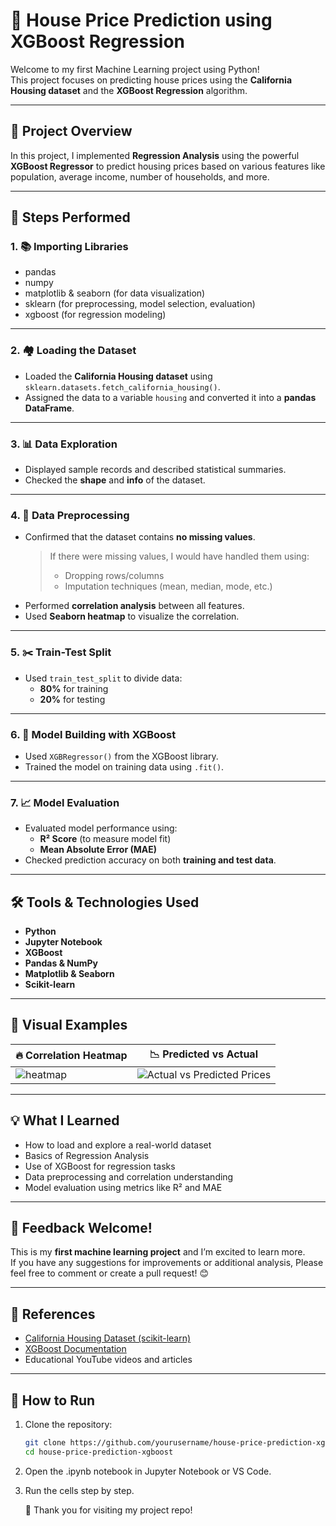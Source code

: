 # 🏡 House Price Prediction using XGBoost Regression

Welcome to my first Machine Learning project using Python!  
This project focuses on predicting house prices using the **California Housing dataset** and the **XGBoost Regression** algorithm.

---

## 🚀 Project Overview

In this project, I implemented **Regression Analysis** using the powerful **XGBoost Regressor** to predict housing prices based on various features like population, average income, number of households, and more.

---

## 📌 Steps Performed

### 1. 📚 Importing Libraries
- pandas
- numpy
- matplotlib & seaborn (for data visualization)
- sklearn (for preprocessing, model selection, evaluation)
- xgboost (for regression modeling)

---

### 2. 🏘 Loading the Dataset
- Loaded the **California Housing dataset** using `sklearn.datasets.fetch_california_housing()`.
- Assigned the data to a variable `housing` and converted it into a **pandas DataFrame**.

---

### 3. 📊 Data Exploration
- Displayed sample records and described statistical summaries.
- Checked the **shape** and **info** of the dataset.

---

### 4. 🧼 Data Preprocessing
- Confirmed that the dataset contains **no missing values**.
  > If there were missing values, I would have handled them using:
  > - Dropping rows/columns
  > - Imputation techniques (mean, median, mode, etc.)
- Performed **correlation analysis** between all features.
- Used **Seaborn heatmap** to visualize the correlation.

---

### 5. ✂️ Train-Test Split
- Used `train_test_split` to divide data:
  - **80%** for training
  - **20%** for testing

---

### 6. 🤖 Model Building with XGBoost
- Used `XGBRegressor()` from the XGBoost library.
- Trained the model on training data using `.fit()`.

---

### 7. 📈 Model Evaluation
- Evaluated model performance using:
  - **R² Score** (to measure model fit)
  - **Mean Absolute Error (MAE)**
- Checked prediction accuracy on both **training and test data**.

---

## 🛠️ Tools & Technologies Used
- **Python**
- **Jupyter Notebook**
- **XGBoost**
- **Pandas & NumPy**
- **Matplotlib & Seaborn**
- **Scikit-learn**

---

## 📸 Visual Examples

| 🔥 Correlation Heatmap | 📉 Predicted vs Actual |
|------------------------|------------------------|
| ![heatmap](https://github.com/user-attachments/assets/6aec0e41-e9c3-414b-83be-2a40dbe6378e) | ![Actual vs Predicted Prices](https://github.com/user-attachments/assets/f25f5a05-a33e-480b-8544-a8c7896ab203) |


---

## 💡 What I Learned
- How to load and explore a real-world dataset
- Basics of Regression Analysis
- Use of XGBoost for regression tasks
- Data preprocessing and correlation understanding
- Model evaluation using metrics like R² and MAE

---

## 💬 Feedback Welcome!

This is my **first machine learning project** and I’m excited to learn more.  
If you have any suggestions for improvements or additional analysis, 
Please feel free to comment or create a pull request! 😊

---

## 📎 References
- [California Housing Dataset (scikit-learn)](https://scikit-learn.org/stable/datasets/real_world.html#california-housing-dataset)
- [XGBoost Documentation](https://xgboost.readthedocs.io/en/stable/)
- Educational YouTube videos and articles

---

## 🧪 How to Run

1. Clone the repository:
   ```bash
   git clone https://github.com/yourusername/house-price-prediction-xgboost
   cd house-price-prediction-xgboost
2. Open the .ipynb notebook in Jupyter Notebook or VS Code.
3. Run the cells step by step.

   🎉 Thank you for visiting my project repo!
